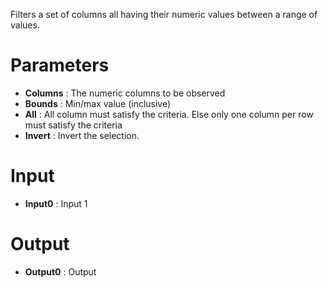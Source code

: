 Filters a set of columns all having their numeric values between a range of values.

# Parameters #


  * **Columns** : The numeric columns to be observed
  * **Bounds** : Min/max value (inclusive)
  * **All** : All column must satisfy the criteria. Else only one column per row must satisfy the criteria
  * **Invert** : Invert the selection.

# Input #


  * **Input0** : Input 1


# Output #


  * **Output0** : Output